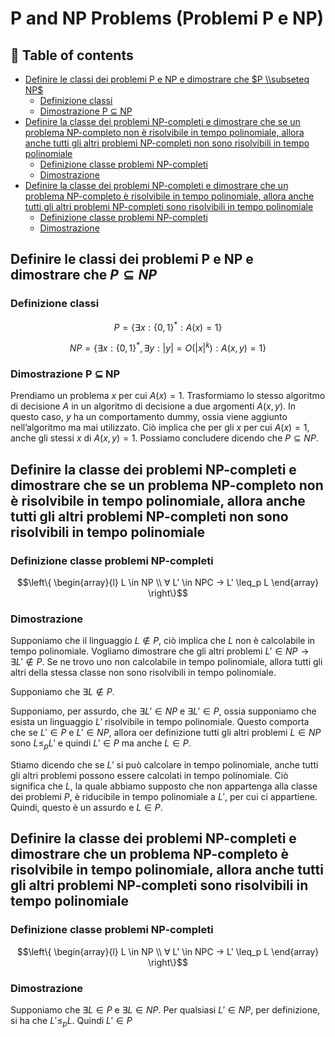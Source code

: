 <h1> P and NP Problems (Problemi P e NP) </h1>

<h2> 📌 Table of contents </h2>

- [Definire le classi dei problemi P e NP e dimostrare che $P \\subseteq NP$](#definire-le-classi-dei-problemi-p-e-np-e-dimostrare-che-p-subseteq-np)
  - [Definizione classi](#definizione-classi)
  - [Dimostrazione P ⊆ NP](#dimostrazione-p--np)
- [Definire la classe dei problemi NP-completi e dimostrare che se un problema NP-completo non è risolvibile in tempo polinomiale, allora anche tutti gli altri problemi NP-completi non sono risolvibili in tempo polinomiale](#definire-la-classe-dei-problemi-np-completi-e-dimostrare-che-se-un-problema-np-completo-non-è-risolvibile-in-tempo-polinomiale-allora-anche-tutti-gli-altri-problemi-np-completi-non-sono-risolvibili-in-tempo-polinomiale)
  - [Definizione classe problemi NP-completi](#definizione-classe-problemi-np-completi)
  - [Dimostrazione](#dimostrazione)
- [Definire la classe dei problemi NP-completi e dimostrare che un problema NP-completo è risolvibile in tempo polinomiale, allora anche tutti gli altri problemi NP-completi sono risolvibili in tempo polinomiale](#definire-la-classe-dei-problemi-np-completi-e-dimostrare-che-un-problema-np-completo-è-risolvibile-in-tempo-polinomiale-allora-anche-tutti-gli-altri-problemi-np-completi-sono-risolvibili-in-tempo-polinomiale)
  - [Definizione classe problemi NP-completi](#definizione-classe-problemi-np-completi-1)
  - [Dimostrazione](#dimostrazione-1)

## Definire le classi dei problemi P e NP e dimostrare che $P \subseteq NP$

### Definizione classi

```math
P = \left\{\exists x: \left\{0, 1\right\}^* : A\left(x\right) = 1\right\}
```

```math
NP = \left\{\exists x: \left\{0, 1\right\}^*, \exists y: |y| = O\left(|x|^k\right) : A\left(x, y\right) = 1\right\}
```

### Dimostrazione P ⊆ NP

Prendiamo un problema $x$ per cui $A(x) = 1$. Trasformiamo lo stesso algoritmo di decisione $A$ in un algoritmo di decisione a due argomenti $A(x, y)$. In questo caso, $y$ ha un comportamento dummy, ossia viene aggiunto nell’algoritmo ma mai utilizzato.
Ciò implica che per gli $x$ per cui $A(x) = 1$, anche gli stessi $x$ di $A(x, y) = 1$.
Possiamo concludere dicendo che $P ⊆ NP$.

## Definire la classe dei problemi NP-completi e dimostrare che se un problema NP-completo non è risolvibile in tempo polinomiale, allora anche tutti gli altri problemi NP-completi non sono risolvibili in tempo polinomiale

### Definizione classe problemi NP-completi

```math
\left\{
\begin{array}{l}
L \in NP \\
∀ L' \in NPC → L' \leq_p L
\end{array}
\right\}
```

### Dimostrazione

Supponiamo che il linguaggio $L \notin P$, ciò implica che $L$ non è calcolabile in tempo polinomiale. Vogliamo dimostrare che gli altri problemi $L' \in NP → \exists L' \notin P$.
Se ne trovo uno non calcolabile in tempo polinomiale, allora tutti gli altri della stessa classe non sono risolvibili in tempo polinomiale.

Supponiamo che $\exists L \notin P$.

Supponiamo, per assurdo, che $\exists L' \in NP$ e $\exists L' \in P$, ossia supponiamo che esista un linguaggio $L'$ risolvibile in tempo polinomiale. Questo comporta che se $L' \in P$ e $L' \in NP$, allora oer definizione tutti gli altri problemi $L \in NP$ sono $L \leq_p L'$ e quindi $L' \in P$ ma anche $L \in P$.

Stiamo dicendo che se $L'$ si può calcolare in tempo polinomiale, anche tutti gli altri problemi possono essere calcolati in tempo polinomiale. Ciò significa che $L$, la quale abbiamo supposto che non appartenga alla classe dei problemi $P$, è riducibile in tempo polinomiale a $L'$, per cui ci appartiene. Quindi, questo è un assurdo e $L \in P$.

## Definire la classe dei problemi NP-completi e dimostrare che un problema NP-completo è risolvibile in tempo polinomiale, allora anche tutti gli altri problemi NP-completi sono risolvibili in tempo polinomiale

### Definizione classe problemi NP-completi

```math
\left\{
\begin{array}{l}
L \in NP \\
∀ L' \in NPC → L' \leq_p L
\end{array}
\right\}
```

### Dimostrazione

Supponiamo che $\exists L \in P$ e $\exists L \in NP$. Per qualsiasi $L' \in NP$, per definizione, si ha che $L' \leq_p L$. Quindi $L' \in P$
